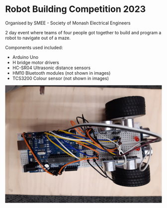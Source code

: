 # Robot Building Competition 2023

Organised by SMEE - Society of Monash Electrical Engineers

2 day event where teams of four people got together to build and program a robot to navigate out of a maze. 

Components used included:
- Arduino Uno
- H bridge motor drivers
- HC-SR04 Ultrasonic distance sensors
- HM10 Bluetooth modules (not shown in images)
- TCS3200 Colour sensor (not shown in images)

![](images/top2.jpg)

